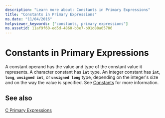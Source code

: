 ```yaml
---
description: "Learn more about: Constants in Primary Expressions"
title: "Constants in Primary Expressions"
ms.date: "11/04/2016"
helpviewer_keywords: ["constants, primary expressions"]
ms.assetid: 11af9f60-ed5d-4860-b3e7-b91d88a05706
---
```

# Constants in Primary Expressions

A constant operand has the value and type of the constant value it represents. A character constant has **`int`** type. An integer constant has **`int`**, **`long`**, **`unsigned int`**, or **`unsigned long`** type, depending on the integer's size and on the way the value is specified. See [Constants](../c-language/c-constants.md) for more information.

## See also

[C Primary Expressions](../c-language/c-primary-expressions.md)
